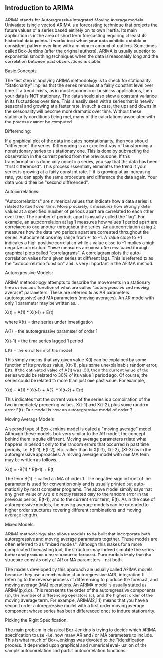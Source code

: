 ## Introduction to ARIMA

ARIMA stands for Autoregressive Integrated Moving Average models. Univariate (single vector) ARIMA is a forecasting technique that projects the future values of a series based entirely on its own inertia. Its main application is in the area of short term forecasting requiring at least 40 historical data points. It works best when your data exhibits a stable or consistent pattern over time with a minimum amount of outliers. Sometimes called Box-Jenkins (after the original authors), ARIMA is usually superior to exponential smoothing techniques when the data is reasonably long and the correlation between past observations is stable.

Basic Concepts:

The first step in applying ARIMA methodology is to check for stationarity. "Stationarity" implies that the series remains at a fairly constant level over time. If a trend exists, as in most economic or business applications, then your data is NOT stationary. The data should also show a constant variance in its fluctuations over time. This is easily seen with a series that is heavily seasonal and growing at a faster rate. In such a case, the ups and downs in the seasonality will become more dramatic over time. Without these stationarity conditions being met, many of the calculations associated with the process cannot be computed.

Differencing:

If a graphical plot of the data indicates nonstationarity, then you should "difference" the series. Differencing is an excellent way of transforming a nonstationary series to a stationary one. This is done by subtracting the observation in the current period from the previous one. If this transformation is done only once to a series, you say that the data has been "first differenced". This process essentially eliminates the trend if your series is growing at a fairly constant rate. If it is growing at an increasing rate, you can apply the same procedure and difference the data again. Your data would then be "second differenced".

Autocorrelations:

"Autocorrelations" are numerical values that indicate how a data series is related to itself over time. More precisely, it measures how strongly data values at a specified number of periods apart are correlated to each other over time. The number of periods apart is usually called the "lag". For example, an autocorrelation at lag 1 measures how values 1 period apart are correlated to one another throughout the series. An autocorrelation at lag 2 measures how the data two periods apart are correlated throughout the series. Autocorrelations may range from +1 to -1. A value close to +1 indicates a high positive correlation while a value close to -1 implies a high negative correlation. These measures are most often evaluated through graphical plots called "correlagrams". A correlagram plots the auto- correlation values for a given series at different lags. This is referred to as the "autocorrelation function" and is very important in the ARIMA method.

Autoregressive Models:

ARIMA methodology attempts to describe the movements in a stationary time series as a function of what are called "autoregressive and moving average" parameters. These are referred to as AR parameters (autoregessive) and MA parameters (moving averages). An AR model with only 1 parameter may be written as...

X(t) = A(1) * X(t-1) + E(t)

where X(t) = time series under investigation

A(1) = the autoregressive parameter of order 1

X(t-1) = the time series lagged 1 period

E(t) = the error term of the model

This simply means that any given value X(t) can be explained by some function of its previous value, X(t-1), plus some unexplainable random error, E(t). If the estimated value of A(1) was .30, then the current value of the series would be related to 30% of its value 1 period ago. Of course, the series could be related to more than just one past value. For example,

X(t) = A(1) * X(t-1) + A(2) * X(t-2) + E(t)

This indicates that the current value of the series is a combination of the two immediately preceding values, X(t-1) and X(t-2), plus some random error E(t). Our model is now an autoregressive model of order 2.

Moving Average Models:

A second type of Box-Jenkins model is called a "moving average" model. Although these models look very similar to the AR model, the concept behind them is quite different. Moving average parameters relate what happens in period t only to the random errors that occurred in past time periods, i.e. E(t-1), E(t-2), etc. rather than to X(t-1), X(t-2), (Xt-3) as in the autoregressive approaches. A moving average model with one MA term may be written as follows...

X(t) = -B(1) * E(t-1) + E(t)

The term B(1) is called an MA of order 1. The negative sign in front of the parameter is used for convention only and is usually printed out auto- matically by most computer programs. The above model simply says that any given value of X(t) is directly related only to the random error in the previous period, E(t-1), and to the current error term, E(t). As in the case of autoregressive models, the moving average models can be extended to higher order structures covering different combinations and moving average lengths.

Mixed Models:

ARIMA methodology also allows models to be built that incorporate both autoregressive and moving average parameters together. These models are often referred to as "mixed models". Although this makes for a more complicated forecasting tool, the structure may indeed simulate the series better and produce a more accurate forecast. Pure models imply that the structure consists only of AR or MA parameters - not both.

The models developed by this approach are usually called ARIMA models because they use a combination of autoregressive (AR), integration (I) - referring to the reverse process of differencing to produce the forecast, and moving average (MA) operations. An ARIMA model is usually stated as ARIMA(p,d,q). This represents the order of the autoregressive components (p), the number of differencing operators (d), and the highest order of the moving average term. For example, ARIMA(2,1,1) means that you have a second order autoregressive model with a first order moving average component whose series has been differenced once to induce stationarity.

Picking the Right Specification:

The main problem in classical Box-Jenkins is trying to decide which ARIMA specification to use -i.e. how many AR and / or MA parameters to include. This is what much of Box-Jenkings was devoted to the "identification process. It depended upon graphical and numerical eval- uation of the sample autocorrelation and partial autocorrelation functions.
